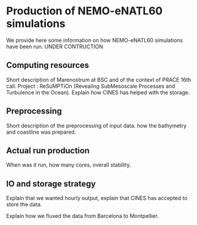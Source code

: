 #  Production of NEMO-eNATL60 simulations

We provide here some information on how NEMO-eNATL60 simulations have been run. 
UNDER CONTRUCTION


## Computing resources 

Short description of Marenostrum at BSC and of the context of PRACE 16th call. Project : ReSuMPTiOn (Revealing SubMesoscale Processes and Turbulence in the Ocean). Explain how CINES has helped with the storage.


## Preprocessing

Short description of the preprocessing of input data. how the bathymetry and coastline was prepared. 


## Actual run production 

When was it run, how many cores, overall stability. 


## IO and storage strategy 

Explain that we wanted hourly output, explain that CINES has accepted to store the data.

Explain how we fluxed the data from Barcelona to Montpellier.
